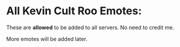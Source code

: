 # All Kevin Cult Roo Emotes:

These are **allowed** to be added to all servers. No need to credit me.

More emotes will be added later.
